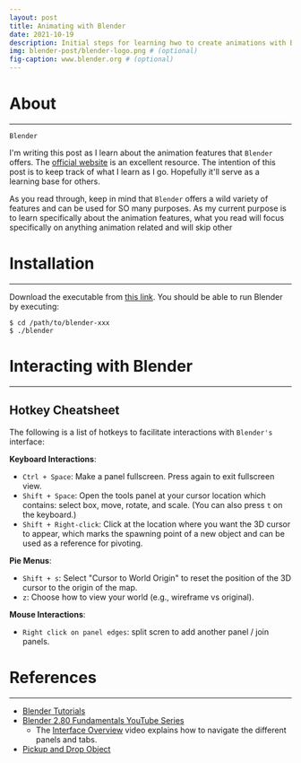 ```yaml
---
layout: post
title: Animating with Blender
date: 2021-10-19
description: Initial steps for learning hwo to create animations with Blender
img: blender-post/blender-logo.png # (optional)
fig-caption: www.blender.org # (optional)
---
```


# About <a id="headerlink" name="blender-about" href="#blender-about" title="Permalink to this headline"></a>
------------------

<!-- TODO: write about how this is for animation only -->

`Blender`

I'm writing this post as I learn about the animation features that `Blender`
offers. The [official website](https://www.blender.org/) is an excellent
resource. The intention of this post is to keep track of what I learn as I
go. Hopefully it'll serve as a learning base for others.

As you read through, keep in mind that `Blender` offers a wild variety of
features and can be used for SO many purposes. As my current purpose is to learn
specifically about the animation features, what you read will focus specifically
on anything animation related and will skip other

# Installation <a id="headerlink" name="blender-installation" href="#blender-installation" title="Permalink to this headline"></a>
------------------

Download the executable from [this link](https://www.blender.org/download/). You
should be able to run Blender by executing:

``` shell
$ cd /path/to/blender-xxx
$ ./blender
```

# Interacting with Blender <a id="headerlink" name="blender-interactions" href="#blender-interactions" title="Permalink to this headline"></a>
------------------

## Hotkey Cheatsheet <a id="headerlink" name="blender-hotkeys" href="#blender-hotkeys" title="Permalink to this headline"></a>

<!-- TODO: Consider making this cheatsheet into a downloadable PDF so others can -->
<!-- reference. -->

The following is a list of hotkeys to facilitate interactions with `Blender's`
interface:

**Keyboard Interactions**:

* `Ctrl + Space`: Make a panel fullscreen. Press again to exit fullscreen view.
* `Shift + Space`: Open the tools panel at your cursor location which contains:
  select box, move, rotate, and scale. (You can also press `t` on the keyboard.)
* `Shift + Right-click`: Click at the location where you want the 3D cursor to
  appear, which marks the spawning point of a new object and can be used as a
  reference for pivoting.

**Pie Menus**:

* `Shift + s`: Select "Cursor to World Origin" to reset the position of the 3D
  cursor to the origin of the map.
* `z`: Choose how to view your world (e.g., wireframe vs original).

**Mouse Interactions**:

* `Right click on panel edges`: split scren to add another panel / join panels.

<!-- ## Main Workspaces <a id="headerlink" name="blender-workspaces" href="#blender-workspaces" title="Permalink to this headline"></a> -->

<!-- This section will walk you through the different workspaces. Namely, this -->
<!-- section provides a high level description of what you can do with each -->
<!-- workspace - focusing only on those relevant to animation. -->

<!-- This is a screenshot of the available workspaces: -->

<!-- <img src="/assets/img/blender-post/workspaces.png" alt="Blender workspace ribbon screenshot."> -->

<!-- ### Layout -->



<!-- ### Modeling -->

<!-- ### Scul -->

# References <a id="headerlink" name="blender-references" href="#blender-references" title="Permalink to this headline"></a>
------------------

* [Blender Tutorials](https://www.blender.org/support/tutorials/)
* [Blender 2.80 Fundamentals YouTube Series](https://www.youtube.com/playlist?list=PLa1F2ddGya_-UvuAqHAksYnB0qL9yWDO6)
  * The
    [Interface Overview](https://www.youtube.com/watch?v=8XyIYRW_2xk&list=PLa1F2ddGya_-UvuAqHAksYnB0qL9yWDO6&index=3) video
    explains how to navigate the different panels and  tabs.
* [Pickup and Drop Object](https://www.youtube.com/watch?v=aCvZqdHSYmg)
